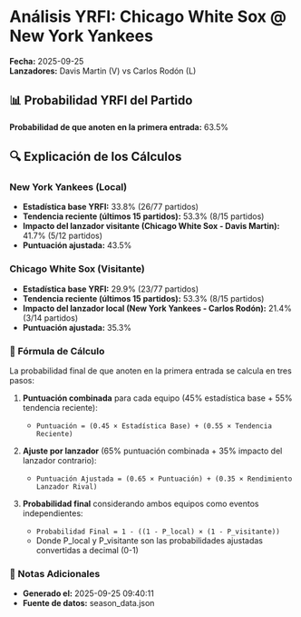 # Análisis YRFI: Chicago White Sox @ New York Yankees

**Fecha:** 2025-09-25  
**Lanzadores:** Davis Martin (V) vs Carlos Rodón (L)

## 📊 Probabilidad YRFI del Partido

**Probabilidad de que anoten en la primera entrada:** 63.5%

## 🔍 Explicación de los Cálculos

### New York Yankees (Local)
- **Estadística base YRFI:** 33.8% (26/77 partidos)
- **Tendencia reciente (últimos 15 partidos):** 53.3% (8/15 partidos)
- **Impacto del lanzador visitante (Chicago White Sox - Davis Martin):** 41.7% (5/12 partidos)
- **Puntuación ajustada:** 43.5%

### Chicago White Sox (Visitante)
- **Estadística base YRFI:** 29.9% (23/77 partidos)
- **Tendencia reciente (últimos 15 partidos):** 53.3% (8/15 partidos)
- **Impacto del lanzador local (New York Yankees - Carlos Rodón):** 21.4% (3/14 partidos)
- **Puntuación ajustada:** 35.3%

### 📝 Fórmula de Cálculo

La probabilidad final de que anoten en la primera entrada se calcula en tres pasos:

1. **Puntuación combinada** para cada equipo (45% estadística base + 55% tendencia reciente):
   - `Puntuación = (0.45 × Estadística Base) + (0.55 × Tendencia Reciente)`

2. **Ajuste por lanzador** (65% puntuación combinada + 35% impacto del lanzador contrario):
   - `Puntuación Ajustada = (0.65 × Puntuación) + (0.35 × Rendimiento Lanzador Rival)`

3. **Probabilidad final** considerando ambos equipos como eventos independientes:
   - `Probabilidad Final = 1 - ((1 - P_local) × (1 - P_visitante))`
   - Donde P_local y P_visitante son las probabilidades ajustadas convertidas a decimal (0-1)

### 📌 Notas Adicionales

- **Generado el:** 2025-09-25 09:40:11
- **Fuente de datos:** season_data.json
